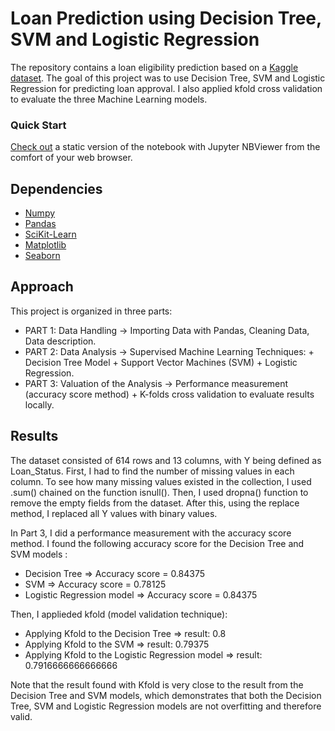  
# Loan Prediction using Decision Tree, SVM and Logistic Regression
 
The repository contains a loan eligibility prediction based on a [Kaggle dataset](https://nbviewer.jupyter.org/github/alicevillar/loan-eligibility-prediction/blob/main/loan_prediction.ipynb). 
The goal of this project was to use Decision Tree, SVM and Logistic Regression for predicting loan approval. I also applied kfold cross validation to evaluate the three Machine Learning models. 

### Quick Start   
[Check out](https://nbviewer.jupyter.org/github/alicevillar/Loan_Eligibility_Prediction/blob/main/loan_prediction.ipynb
) a static version of the notebook with Jupyter NBViewer from the comfort of your web browser.


## Dependencies 
 
* [Numpy](https://numpy.org/)
* [Pandas](https://pandas.pydata.org/)
* [SciKit-Learn](https://scikit-learn.org/)
* [Matplotlib](https://matplotlib.org/)
* [Seaborn](https://seaborn.pydata.org/)
 
## Approach 

This project is organized in three parts:


* PART 1: Data Handling -> Importing Data with Pandas, Cleaning Data, Data description.  
* PART 2: Data Analysis -> Supervised Machine Learning Techniques: + Decision Tree Model + Support Vector Machines (SVM)  + Logistic Regression.  
* PART 3: Valuation of the Analysis -> Performance measurement (accuracy score method) + K-folds cross validation to evaluate results locally.  
    
## Results

The dataset consisted of 614 rows and 13 columns, with Y being defined as Loan_Status. First, I had to find the number of missing values in each column. To see how many missing values existed in the collection, I used .sum() chained on the function isnull(). Then, I used dropna() function to remove the empty fields from the dataset. After this, using the replace method, I replaced all Y values with binary values. 

In Part 3, I did a performance measurement with the accuracy score method. I found the following accuracy score for the Decision Tree and SVM models : 

* Decision Tree  => Accuracy score = 0.84375
* SVM => Accuracy score = 0.78125
* Logistic Regression model => Accuracy score = 0.84375

Then, I applieded kfold (model validation technique): 

* Applying Kfold to the Decision Tree => result:  0.8
* Applying Kfold to the SVM => result:  0.79375
* Applying Kfold to the Logistic Regression model => result:  0.7916666666666666
 
Note that the result found with Kfold is very close to the result from the Decision Tree and SVM models, which demonstrates that both the Decision Tree, SVM and Logistic Regression models are not overfitting and therefore valid.
